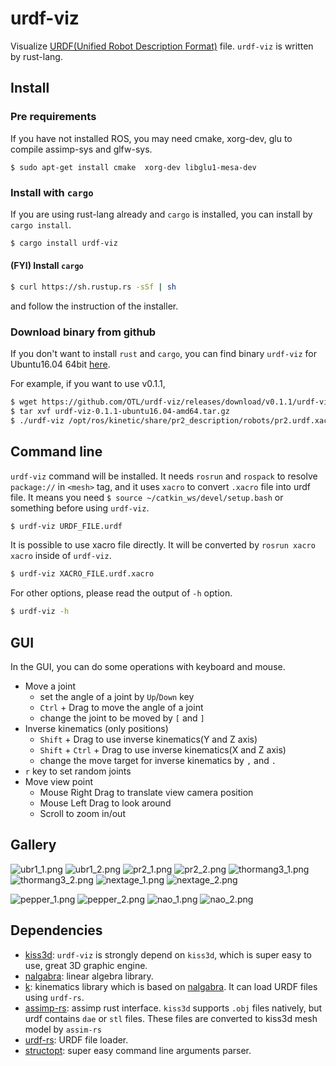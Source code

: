 urdf-viz
==================

Visualize [URDF(Unified Robot Description Format)](http://wiki.ros.org/urdf) file.
`urdf-viz` is written by rust-lang.

Install
--------------
### Pre requirements

If you have not installed ROS, you may need cmake, xorg-dev, glu to
compile assimp-sys and glfw-sys.

```
$ sudo apt-get install cmake  xorg-dev libglu1-mesa-dev
```

### Install with `cargo`

If you are using rust-lang already and `cargo` is installed, you can install by `cargo install`.

```bash
$ cargo install urdf-viz
```

#### (FYI) Install `cargo`

```bash
$ curl https://sh.rustup.rs -sSf | sh
```

and follow the instruction of the installer.


### Download binary from github

If you don't want to install `rust` and `cargo`, you can find
binary `urdf-viz` for Ubuntu16.04 64bit [here](https://github.com/OTL/urdf-viz/releases).

For example, if you want to use v0.1.1,

```bash
$ wget https://github.com/OTL/urdf-viz/releases/download/v0.1.1/urdf-viz-0.1.1-ubuntu16.04-amd64.tar.gz
$ tar xvf urdf-viz-0.1.1-ubuntu16.04-amd64.tar.gz
$ ./urdf-viz /opt/ros/kinetic/share/pr2_description/robots/pr2.urdf.xacro
```

Command line
--------------

`urdf-viz` command will be installed.
It needs `rosrun` and `rospack` to resolve `package://` in `<mesh>` tag, and
it uses `xacro` to convert `.xacro` file into urdf file.
It means you need `$ source ~/catkin_ws/devel/setup.bash` or something before using `urdf-viz`.


```bash
$ urdf-viz URDF_FILE.urdf
```

It is possible to use xacro file directly.
It will be converted by `rosrun xacro xacro` inside of `urdf-viz`.

```bash
$ urdf-viz XACRO_FILE.urdf.xacro
```

For other options, please read the output of `-h` option.

```bash
$ urdf-viz -h
```

GUI
--------------

In the GUI, you can do some operations with keyboard and mouse.

* Move a joint
  * set the angle of a joint by `Up`/`Down` key
  * `Ctrl` + Drag to move the angle of a joint
  * change the joint to be moved by `[` and `]`
* Inverse kinematics (only positions)
  * `Shift` + Drag to use inverse kinematics(Y and Z axis)
  * `Shift` + `Ctrl` + Drag to use inverse kinematics(X and Z axis)
  * change the move target for inverse kinematics by `,` and `.`
* `r` key to set random joints
* Move view point
  * Mouse Right Drag to translate view camera position
  * Mouse Left Drag to look around
  * Scroll to zoom in/out

Gallery
--------------------

![ubr1_1.png](img/ubr1_1.png)
![ubr1_2.png](img/ubr1_2.png)
![pr2_1.png](img/pr2_1.png)
![pr2_2.png](img/pr2_2.png)
![thormang3_1.png](img/thormang3_1.png)
![thormang3_2.png](img/thormang3_2.png)
![nextage_1.png](img/nextage_1.png)
![nextage_2.png](img/nextage_2.png)

![pepper_1.png](img/pepper_1.png)
![pepper_2.png](img/pepper_2.png)
![nao_1.png](img/nao_1.png)
![nao_2.png](img/nao_2.png)

Dependencies
-------------

* [kiss3d](https://github.com/sebcrozet/kiss3d): `urdf-viz` is strongly depend on `kiss3d`, which is super easy to use, great 3D graphic engine.
* [nalgabra](https://github.com/sebcrozet/nalgebra): linear algebra library.
* [k](https://github.com/OTL/k): kinematics library which is based on [nalgabra](https://github.com/sebcrozet/nalgebra). It can load URDF files using `urdf-rs`.
* [assimp-rs](https://github.com/Eljay/assimp-rs): assimp rust interface. `kiss3d` supports `.obj` files natively, but urdf contains `dae` or `stl` files. These files are converted to kiss3d mesh model by `assim-rs`
* [urdf-rs](https://github.com/OTL/urdf-rs): URDF file loader.
* [structopt](https://github.com/TeXitoi/structopt): super easy command line arguments parser.
